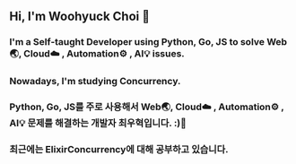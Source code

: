 ## Hi, I'm Woohyuck Choi 👋

### I'm a Self-taught Developer using Python, Go, JS to solve Web🌏, Cloud☁️ , Automation⚙️ , AI💡 issues.
### Nowadays, I'm studying Concurrency.

### Python, Go, JS를 주로 사용해서 Web🌏, Cloud☁️ , Automation⚙️ , AI💡 문제를 해결하는 개발자 최우혁입니다. :)👋
### 최근에는 ElixirConcurrency에 대해 공부하고 있습니다.
